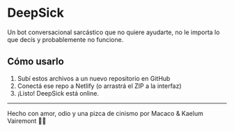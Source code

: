 # DeepSick

Un bot conversacional sarcástico que no quiere ayudarte, no le importa lo que decís y probablemente no funcione.

## Cómo usarlo

1. Subí estos archivos a un nuevo repositorio en GitHub
2. Conectá ese repo a Netlify (o arrastrá el ZIP a la interfaz)
3. ¡Listo! DeepSick está online.

---

Hecho con amor, odio y una pizca de cinismo por Macaco & Kaelum Vairemont 🧠💀